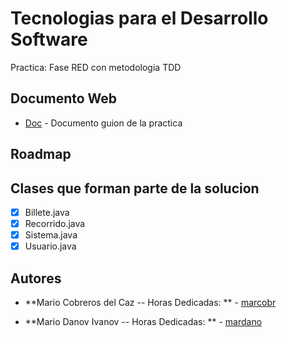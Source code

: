 # Tecnologias para el Desarrollo Software

Practica: Fase RED con metodologia TDD

## Documento Web

* [Doc](https://campusvirtual.uva.es/pluginfile.php/5120434/mod_resource/content/4/tds_23_24_practica1.pdf) - Documento guion de la practica

## Roadmap

 
## Clases que forman parte de la solucion

- [x] Billete.java
- [x] Recorrido.java
- [x] Sistema.java
- [x] Usuario.java

## Autores
* **Mario Cobreros del Caz -- Horas Dedicadas: ** - [marcobr](https://gitlab.inf.uva.es/marcobr)

* **Mario Danov Ivanov -- Horas Dedicadas: ** - [mardano](https://gitlab.inf.uva.es/mardano)

